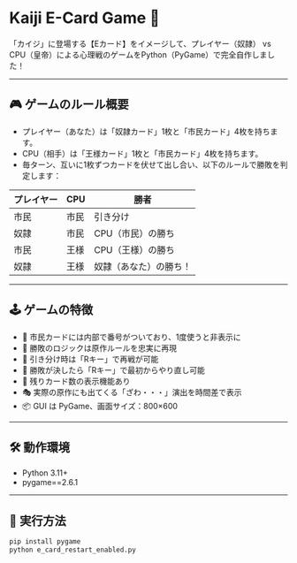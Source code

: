 # Kaiji E-Card Game 🎴

「カイジ」に登場する【Eカード】をイメージして、プレイヤー（奴隷） vs CPU（皇帝）による心理戦のゲームをPython（PyGame）で完全自作しました！

---

## 🎮 ゲームのルール概要

- プレイヤー（あなた）は「奴隷カード」1枚と「市民カード」4枚を持ちます。
- CPU（相手）は「王様カード」1枚と「市民カード」4枚を持ちます。
- 毎ターン、互いに1枚ずつカードを伏せて出し合い、以下のルールで勝敗を判定します：

| プレイヤー | CPU | 勝者 |
|------------|-----|------|
| 市民 | 市民 | 引き分け |
| 奴隷 | 市民 | CPU（市民）の勝ち |
| 市民 | 王様 | CPU（王様）の勝ち |
| 奴隷 | 王様 | 奴隷（あなた）の勝ち！ |

---

## 🕹️ ゲームの特徴

- 🎴 市民カードには内部で番号がついており、1度使うと非表示に
- 🧠 勝敗のロジックは原作ルールを忠実に再現
- 🔄 引き分け時は「Rキー」で再戦が可能
- 🔁 勝敗が決したら「Rキー」で最初からやり直し可能
- 🔢 残りカード数の表示機能あり
- 🎭 実際の原作にも出てくる「ざわ・・・」演出を時間差で表示
- 📦 GUI は PyGame、画面サイズ：800×600

---

## 🛠️ 動作環境

- Python 3.11+
- pygame==2.6.1

---

## 🧪 実行方法

```bash
pip install pygame
python e_card_restart_enabled.py
